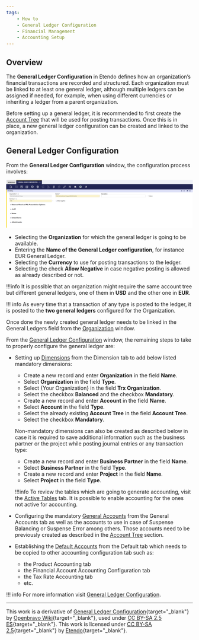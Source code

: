 ```yaml
---
tags:
    - How to
    - General Ledger Configuration
    - Financial Management
    - Accounting Setup
---
```


## Overview

The **General Ledger Configuration** in Etendo defines how an organization’s financial transactions are recorded and structured. Each organization must be linked to at least one general ledger, although multiple ledgers can be assigned if needed, for example, when using different currencies or inheriting a ledger from a parent organization.

Before setting up a general ledger, it is recommended to first create the [Account Tree](../basic-features/financial-management/accounting/setup.md#account-tree) that will be used for posting transactions. Once this is in place, a new general ledger configuration can be created and linked to the organization.

## General Ledger Configuration

From the **General Ledger Configuration** window, the configuration process involves:

![alt text](../../../assets/user-guide/etendo-classic/basic-features/financial-management/accounting/set-up/gl-configuration6.png)

-   Selecting the **Organization** for which the general ledger is going to be available.
-   Entering the **Name of the General Ledger configuration**, for instance EUR General Ledger.  
-   Selecting the **Currency** to use for posting transactions to the ledger.  
-   Selecting the check **Allow Negative** in case negative posting is allowed as already described or not.

!!!info
    It is possible that an organization might require the same account tree but different general ledgers, one of them in **USD** and the other one in **EUR**.

!!! info
    As every time that a transaction of any type is posted to the ledger, it is posted to the **two general ledgers** configured for the Organization.

Once done the newly created general ledger needs to be linked in the General Ledgers field from the [Organization](../basic-features/general-setup/enterprise-model/organization.md) window. 

From the [General Ledger Configuration](../basic-features/financial-management/accounting/setup.md#general-ledger-configuration) window, the remaining steps to take to properly configure the general ledger are:

- Setting up [Dimensions](../basic-features/financial-management/accounting/setup.md#dimension) from the Dimension tab to add below listed mandatory dimensions:

    -   Create a new record and enter **Organization** in the field **Name**.
    -   Select **Organization** in the field **Type**.
    -   Select {Your Organization} in the field **Trx Organization**.
    -   Select the checkbox **Balanced** and the checkbox **Mandatory**.
    -   Create a new record and enter **Account** in the field **Name**.
    -   Select **Account** in the field **Type**.
    -   Select the already existing **Account Tree** in the field **Account Tree**.
    -   Select the checkbox **Mandatory**.

    Non-mandatory dimensions can also be created as described below in case it is required to save additional information such as the business partner or the project while posting journal entries or any transaction type:

    - Create a new record and enter **Business Partner** in the field **Name**.
    - Select **Business Partner** in the field **Type**.
    - Create a new record and enter **Project** in the field **Name**.
    - Select **Project** in the field **Type**.

    !!!info
        To review the tables which are going to generate accounting, visit the [Active Tables](../basic-features/financial-management/accounting/setup.md#active-tables) tab. It is possible to enable accounting for the ones not active for accounting.


- Configuring the mandatory [General Accounts](../basic-features/financial-management/accounting/setup.md#general-accounts) from the General Accounts tab as well as the accounts to use in case of Suspense Balancing or Suspense Error among others. Those accounts need to be previously created as described in the [Account Tree](../basic-features/financial-management/accounting/setup.md#account-tree) section.

- Establishing the [Default Accounts](../basic-features/financial-management/accounting/setup.md#defaults) from the Default tab which needs to be copied to other accounting configuration tab such as:

    -   the Product Accounting tab
    -   the Financial Account Accounting Configuration tab
    -   the Tax Rate Accounting tab
    -   etc.

!!! info
    For more information visit [General Ledger Configuration](../basic-features/financial-management/accounting/setup.md#general-ledger-configuration).

---

This work is a derivative of [General Ledger Configuration](https://wiki.openbravo.com/wiki/General_Ledger_Configuration){target="\_blank"} by [Openbravo Wiki](http://wiki.openbravo.com/wiki/Welcome_to_Openbravo){target="\_blank"}, used under [CC BY-SA 2.5 ES](https://creativecommons.org/licenses/by-sa/2.5/es/){target="\_blank"}. This work is licensed under [CC BY-SA 2.5](https://creativecommons.org/licenses/by-sa/2.5/){target="\_blank"} by [Etendo](https://etendo.software){target="\_blank"}.

